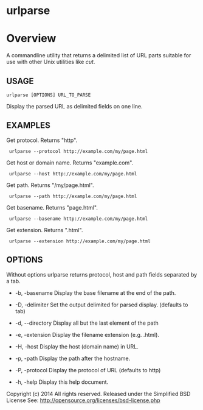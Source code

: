 urlparse
========

# Overview

A commandline utility that returns a delimited list of URL parts suitable
for use with other Unix utilities like _cut_.

## USAGE 

    urlparse [OPTIONS] URL_TO_PARSE

Display the parsed URL as delimited fields on one line.

## EXAMPLES


Get protocol. Returns "http".
 
     urlparse --protocol http://example.com/my/page.html


Get host or domain name.  Returns "example.com".
 
     urlparse --host http://example.com/my/page.html


Get path. Returns "/my/page.html".
 
     urlparse --path http://example.com/my/page.html


Get basename. Returns "page.html".
 
     urlparse --basename http://example.com/my/page.html


Get extension. Returns ".html".
 
     urlparse --extension http://example.com/my/page.html


## OPTIONS

Without options urlparse returns protocol, host and path fields 
separated by a tab.

+  -b, -basename	Display the base filename at the end of the path.
+  -D, -delimiter	Set the output delimited for parsed display. (defaults to tab)
+  -d, --directory    Display all but the last element of the path
+  -e, -extension	Display the filename extension (e.g. .html).
+  -H, -host	Display the host (domain name) in URL.
+  -p, -path	Display the path after the hostname.
+  -P, -protocol	Display the protocol of URL (defaults to http)

+  -h, -help	Display this help document.

Copyright (c) 2014 All rights reserved.
Released under the Simplified BSD License
See: http://opensource.org/licenses/bsd-license.php 

